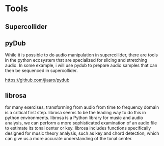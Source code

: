 # Tools

## Supercollider

## pyDub
While it is possible to do audio manipulation in supercollider, there are tools in the python ecosystem that are specialized for slicing and stretching audio. In some example, i will use pydub to prepare audio samples that can then be sequenced in supercollider.

https://github.com/jiaaro/pydub

## librosa
for many exercises, transforming from audio from time to frequency domain is a critical first step. librosa seems to be the leading way to do this in python environments. 
librosa is a Python library for music and audio analysis, we can perform a more sophisticated examination of an audio file to estimate its tonal center or key. librosa includes functions specifically designed for music theory analysis, such as key and chord detection, which can give us a more accurate understanding of the tonal center.
